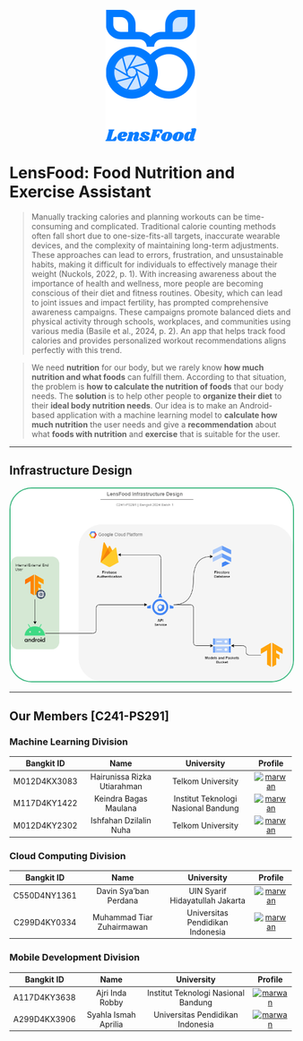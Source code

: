 <p align="center">
  <img align="center" src="./images/LensFood 1.png" />
</p>

# LensFood: Food Nutrition and Exercise Assistant

> Manually tracking calories and planning workouts can be time-consuming and complicated. Traditional calorie counting methods often fall short due to one-size-fits-all targets, inaccurate wearable devices, and the complexity of maintaining long-term adjustments. These approaches can lead to errors, frustration, and unsustainable habits, making it difficult for individuals to effectively manage their weight (Nuckols, 2022, p. 1).
With increasing awareness about the importance of health and wellness, more people are becoming conscious of their diet and fitness routines. Obesity, which can lead to joint issues and impact fertility, has prompted comprehensive awareness campaigns. These campaigns promote balanced diets and physical activity through schools, workplaces, and communities using various media (Basile et al., 2024, p. 2). An app that helps track food calories and provides personalized workout recommendations aligns perfectly with this trend.

> We need **nutrition** for our body, but we rarely know **how much nutrition and what foods** can fulfill them. According to that situation, the problem is **how to calculate the nutrition of foods** that our body needs. The **solution** is to help other people to **organize their diet** to their **ideal body nutrition needs**. Our idea is to make an Android-based application with a machine learning model to **calculate how much nutrition** the user needs and give a **recommendation** about what **foods with nutrition** and **exercise** that is suitable for the user.

---

## Infrastructure Design
<img src="./images/LensFood Infrastucture Design Background.png" 
alt="LensFood Infrastructure Design" 
width="800px" 
style="border-radius: 40px; border: 2px solid #42B983"/>

---

## Our Members [C241-PS291]

<span id="our-members"></span>

### Machine Learning Division
| Bangkit ID | Name | University | Profile |
|:----------:|:----:|:----------:|:-------:|
|M012D4KX3083|Hairunissa Rizka Utiarahman|Telkom University|<a href="https://www.linkedin.com/in/" target="blank"><img align="center" src="https://raw.githubusercontent.com/rahuldkjain/github-profile-readme-generator/master/src/images/icons/Social/linked-in-alt.svg" alt="marwan" height="30" width="30"/></a>|
|M117D4KY1422|Keindra Bagas Maulana|Institut Teknologi Nasional Bandung|<a href="https://www.linkedin.com/in/kenbamaulana/" target="blank"><img align="center" src="https://raw.githubusercontent.com/rahuldkjain/github-profile-readme-generator/master/src/images/icons/Social/linked-in-alt.svg" alt="marwan" height="30" width="30"/></a>|
|M012D4KY2302|Ishfahan Dzilalin Nuha|Telkom University|<a href="https://www.linkedin.com/in/ishfahandnuha/" target="blank"><img align="center" src="https://raw.githubusercontent.com/rahuldkjain/github-profile-readme-generator/master/src/images/icons/Social/linked-in-alt.svg" alt="marwan" height="30" width="30"/></a>|

### Cloud Computing Division
| Bangkit ID | Name | University | Profile |
|:----------:|:----:|:----------:|:-------:|
|C550D4NY1361|Davin Sya’ban Perdana|UIN Syarif Hidayatullah Jakarta|<a href="https://www.linkedin.com/in/davinsyaban/" target="blank"><img align="center" src="https://raw.githubusercontent.com/rahuldkjain/github-profile-readme-generator/master/src/images/icons/Social/linked-in-alt.svg" alt="marwan" height="30" width="30"/></a>|
|C299D4KY0334|Muhammad Tiar Zuhairmawan|Universitas Pendidikan Indonesia|<a href="https://www.linkedin.com/in/muhammadtiarz/" target="blank"><img align="center" src="https://raw.githubusercontent.com/rahuldkjain/github-profile-readme-generator/master/src/images/icons/Social/linked-in-alt.svg" alt="marwan" height="30" width="30"/></a>|

### Mobile Development Division
| Bangkit ID | Name | University | Profile |
|:----------:|:----:|:----------:|:-------:|
|A117D4KY3638|Ajri Inda Robby|Institut Teknologi Nasional Bandung|<a href="https://www.linkedin.com/in/ajri-robby-24ab91221/" target="blank"><img align="center" src="https://raw.githubusercontent.com/rahuldkjain/github-profile-readme-generator/master/src/images/icons/Social/linked-in-alt.svg" alt="marwan" height="30" width="30"/></a>|
|A299D4KX3906|Syahla Ismah Aprilia|Universitas Pendidikan Indonesia|<a href="https://www.linkedin.com/in/syahlaaprilia1/" target="blank"><img align="center" src="https://raw.githubusercontent.com/rahuldkjain/github-profile-readme-generator/master/src/images/icons/Social/linked-in-alt.svg" alt="marwan" height="30" width="30"/></a>|
